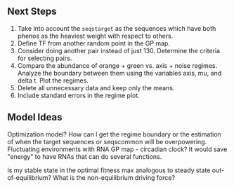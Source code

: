 ## Next Steps

1. Take into account the `seqstarget` as the sequences which have both phenos as the heaviest weight with respect to others.
2. Define TF from another random point in the GP map.
3. Consider doing another pair instead of just 130. Determine the criteria for selecting pairs.
4. Compare the abundance of orange + green vs. axis + noise regimes. Analyze the boundary between them using the variables axis, mu, and delta t. Plot the regimes.
5. Delete all unnecessary data and keep only the means.
6. Include standard errors in the regime plot.

## Model Ideas

Optimization model? How can I get the regime boundary or the estimation of when the target sequences or seqscommon will be overpowering. 
Fluctuating environments with RNA GP map - circadian clock? It would save "energy" to have RNAs that can do several functions.

is my stable state in the optimal fitness max analogous to steady state out-of-equilibrium?
What is the non-equilibrium driving force?
